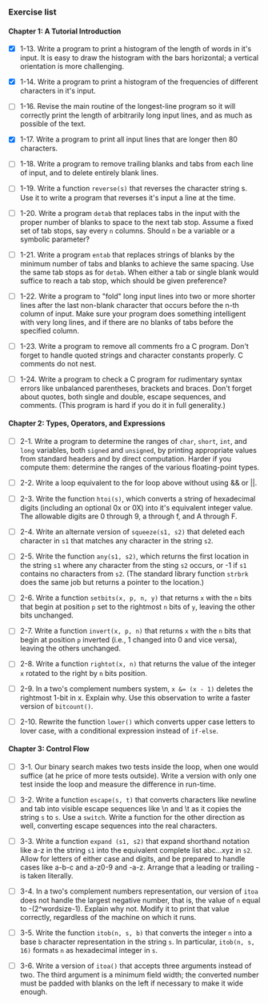 ### Exercise list

#### Chapter 1: **A Tutorial Introduction**

- [x] 1-13. Write a program to print a histogram of the length of words in it's input. It is easy to draw the histogram with the bars horizontal; a vertical orientation is more challenging.

- [x] 1-14. Write  a program to print a histogram of the frequencies of different characters in it's input.

- [ ] 1-16. Revise the main routine of the longest-line program so it will correctly print  the length of arbitrarily long input lines, and as much as possible of the text.

- [x] 1-17. Write a program to print all input lines that are longer then 80 characters.

- [ ] 1-18. Write a program to remove trailing blanks and tabs from each line of input, and to delete entirely blank lines.

- [ ] 1-19. Write a function `reverse(s)` that reverses the character string s. Use it to write a program that reverses it's input a line at the time.

- [ ] 1-20. Write a program `detab` that replaces tabs in the input with the proper number of blanks to space to the next tab stop. Assume a fixed set of tab stops, say every `n` columns. Should `n` be a variable or a symbolic parameter?

- [ ] 1-21. Write a program `entab` that replaces strings of blanks by the minimum number of tabs and blanks to achieve the same spacing. Use the same tab stops as for `detab`. When either a tab or single blank would suffice to reach a tab stop, which should be given preference?

- [ ] 1-22. Write a program to "fold" long input lines into two or more shorter lines after the last non-blank character that occurs before the n-th column of input. Make sure your program does something intelligent with very long lines, and if there are no blanks of tabs before the specified column.

- [ ] 1-23. Write a program to remove all comments fro a C program. Don't forget to handle quoted strings and character constants properly. C comments do not nest.

- [ ] 1-24. Write a program to check a C program for rudimentary syntax errors like unbalanced parentheses, brackets and braces. Don't forget about quotes, both single and double, escape sequences, and comments. (This program is hard if you do it in full generality.)

#### Chapter 2: **Types, Operators, and Expressions**

- [ ] 2-1. Write a program to determine the ranges of `char`, `short`, `int`, and `long` variables, both `signed` and `unsigned`, by printing appropriate values from standard headers and by direct computation. Harder if you compute them: determine the ranges of the various floating-point types.

- [ ] 2-2. Write a loop equivalent to the for loop above without using && or ||.

- [ ] 2-3. Write the function `htoi(s)`, which converts a string of hexadecimal digits (including an optional 0x or 0X) into it's equivalent integer value. The allowable digits are 0 through 9, a through f, and A through F.

- [ ] 2-4. Write an alternate version of `squeeze(s1, s2)` that deleted each character in `s1` that matches any character in the string `s2`.

- [ ] 2-5. Write the function `any(s1, s2)`, which returns the first location in the string `s1` where any character from the sting `s2` occurs, or -1 if `s1` contains no characters from `s2`. (The standard library function `strbrk` does the same job but returns a pointer to the location.)

- [ ] 2-6. Write a function `setbits(x, p, n, y)` that returns `x` with the `n` bits that begin at position `p` set to the rightmost `n` bits of `y`, leaving the other bits unchanged.

- [ ] 2-7. Write a function `invert(x, p, n)` that returns `x` with the `n` bits that begin at position `p` inverted (i.e., 1 changed into 0 and vice versa), leaving the others unchanged.

- [ ] 2-8. Write a function `rightot(x, n)` that returns the value of the integer `x` rotated to the right by `n` bits position.

- [ ] 2-9. In a two's complement numbers system, `x &= (x - 1)` deletes the rightmost 1-bit in x. Explain why. Use this observation to write a faster version of `bitcount()`.

- [ ] 2-10. Rewrite the function `lower()` which converts upper case letters to lover case, with a conditional expression instead of `if-else`.

#### Chapter 3: **Control Flow**

- [ ] 3-1. Our binary search makes two tests inside the loop, when one would suffice (at he price of more tests outside). Write a version with only one test inside the loop and measure the difference in run-time.

- [ ] 3-2. Write a function `escape(s, t)` that converts characters like newline and tab into visible escape sequences like \n and \t as it copies the string `s` to `s`. Use a `switch`. Write a function for the other direction as well, converting escape sequences into the real characters.

- [ ] 3-3. Write a function `expand (s1, s2)` that expand shorthand notation like a-z in the string `s1` into the equivalent complete list abc...xyz in `s2`. Allow for letters of either case and digits, and be prepared to handle cases like a-b-c and a-z0-9 and -a-z. Arrange that a leading or trailing -is taken literally.

- [ ] 3-4. In a two's complement numbers representation, our version of `itoa` does not handle the largest negative number, that is, the value of `n` equal to -(2^wordsize-1). Explain why not. Modify it to print that value correctly, regardless of the machine on which it runs.

- [ ] 3-5. Write the function `itob(n, s, b)` that converts the integer `n` into a base `b` character representation in the string `s`. In particular, `itob(n, s, 16)` formats `n` as hexadecimal integer in `s`.

- [ ] 3-6. Write a version of `itoa()` that accepts three arguments instead of two. The third argument is a minimum field width; the converted number must be padded with blanks on the left if necessary to make it wide enough.
